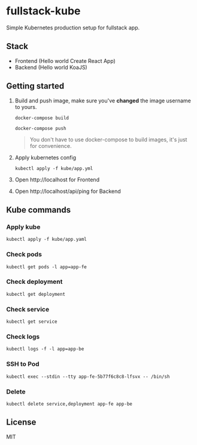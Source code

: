 # fullstack-kube

Simple Kubernetes production setup for fullstack app.

## Stack

- Frontend (Hello world Create React App)
- Backend (Hello world KoaJS)

## Getting started

1. Build and push image, make sure you've **changed** the image username to yours.

   ```
   docker-compose build
   ```

   ```
   docker-compose push
   ```

   > You don't have to use docker-compose to build images, it's just for convenience.

2. Apply kubernetes config

   ```
   kubectl apply -f kube/app.yml
   ```

3. Open http://localhost for Frontend

4. Open http://localhost/api/ping for Backend

## Kube commands

### Apply kube

```
kubectl apply -f kube/app.yaml
```

### Check pods

```
kubectl get pods -l app=app-fe
```

### Check deployment

```
kubectl get deployment
```

### Check service

```
kubectl get service
```

### Check logs

```
kubectl logs -f -l app=app-be
```

### SSH to Pod

```
kubectl exec --stdin --tty app-fe-5b77f6c8c8-lfsvx -- /bin/sh
```

### Delete

```
kubectl delete service,deployment app-fe app-be
```

## License

MIT
